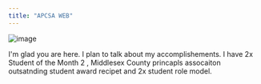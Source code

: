 ```yaml
---
title: "APCSA WEB"
---
```

![image](https://user-images.githubusercontent.com/88113145/172909323-5eb2e1b4-eec2-485b-bf1a-c08e61612e36.png)


I'm glad you are here. I plan to talk about my accomplishements. I have 2x Student of the Month 2 , Middlesex County princapls assocaiton outsatnding student award recipet and 2x student role model. 
